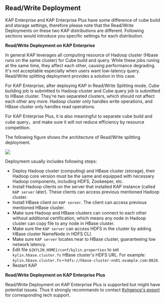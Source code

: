 ## Read/Write Deployment

KAP Enterprise and KAP Enterprise Plus have some difference of cube build and storage settings, therefore please note that the Read/Write Deployments on these two KAP distributions are different. Following sections would introduce you specific settings for each distribution.

**Read/Write Deployment on KAP Enterprise**

In general KAP leverages all computing resource of Hadoop cluster (Hbase runs on the same cluster) for Cube build and query. While these jobs runing at the same time, they affect each other, causing performance degrading. It's not acceptable especially when users want low-latency query. Read/Write splitting deployment provides a solution in this case.

For KAP Enterprise, after deploying KAP in Read/Write Splitting mode, Cube building job is submitted to Hadoop cluster and Cube query job is submitted to HBase cluster. They're two separated clusters, which should not affect each other any more. Hadoop cluster only handles write operations, and HBase cluster only handles read operations.

For KAP Enterprise Plus, it is also meaningful to separate cube build and cube query，and make sure it will not reduce efficiency by resource competition.

The following figure shows the architecture of Read/Write splitting deployment.

![](images/rw_separated.png)

Deployment usually includes following steps:

- Deploy Hadoop cluster (computing) and HBase cluster (storage), their Hadoop core version must be the same and equipped with necessary Hadoop components, including HDFS, Zookeeper, etc.
- Install Hadoop clients on the server that installed KAP instance (called `KAP server` later). These clients can access previous mentioned Hadoop cluster.
- Install HBase client on `KAP server`. The client can access previous mentioned HBase cluster.
- Make sure Hadoop and HBase clusters can connect to each other without additional certification, which means any node in Hadoop cluster can copy file to any node in HBase cluster.
- Make sure the `KAP server` can access HDFS in the cluster by adding HBase cluster NameNode in HDFS CLI.
- Make sure `KAP server` locates near to HBase cluster, guaranteeing low network latency.
- Edit file `${KYLIN_HOME}/conf/kylin.properties` to set `kylin.hbase.cluster.fs` HBase cluster's HDFS URL. For example: `kylin.hbase.cluster.fs＝hdfs://hbase-cluster-nn01.example.com:8020`.
- Restart KAP

**Read/Write Deployment on KAP Enterprise Plus**

Read/Write Deployment on KAP Enterprise Plus is supported but might have potential issues. Thus it strongly recommands to contact [Kyligence's export](../introduction/get_support.en.md) for corresponding tech support.
